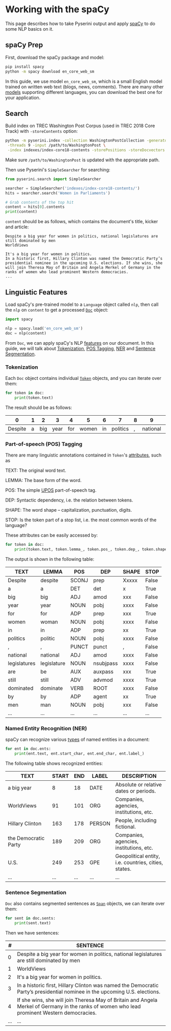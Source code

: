 # Working with the spaCy

This page describes how to take Pyserini output and apply [spaCy](https://spacy.io/) to do some NLP basics on it.


## spaCy Prep

First, download the spaCy package and model:

```bash
pip install spacy
python -m spacy download en_core_web_sm
```

In this guide, we use model `en_core_web_sm`, which is a small English model trained on written web text (blogs, news, comments).
There are many other [models](https://spacy.io/usage/models) supporting different languages, you can download the best one for your application.


## Search

Build index on TREC Washington Post Corpus (used in TREC 2018 Core Track) with `-storeContents` option:

```bash
python -m pyserini.index -collection WashingtonPostCollection -generator WashingtonPostGenerator \
 -threads 9 -input /path/to/WashingtonPost \
 -index indexes/index-core18-contents -storePositions -storeDocvectors -storeContents
```

Make sure `/path/to/WashingtonPost` is updated with the appropriate path.

Then use Pyserini's `SimpleSearcher` for searching:

```python
from pyserini.search import SimpleSearcher

searcher = SimpleSearcher('indexes/index-core18-contents/')
hits = searcher.search('Women in Parliaments')

# Grab contents of the top hit
content = hits[0].contents
print(content)
```

`content` should be as follows, which contains the document's title, kicker and article:

```text
Despite a big year for women in politics, national legislatures are still dominated by men
WorldViews

It's a big year for women in politics.
In a historic first, Hillary Clinton was named the Democratic Party’s presidential nominee in the upcoming U.S. elections. If she wins, she will join Theresa May of Britain and Angela Merkel of Germany in the ranks of women who lead prominent Western democracies.
...
```


## Linguistic Features

Load spaCy's pre-trained model to a `Language` object called `nlp`, then call the `nlp` on `content` to get a processed [`Doc`](https://spacy.io/api/doc) object:

```python
import spacy

nlp = spacy.load('en_core_web_sm')
doc = nlp(content)
```

From `Doc`, we can apply spaCy's NLP [features](https://spacy.io/usage/spacy-101#features) on our document.
In this guide, we will talk about [Tokenization](#tokenization), [POS Tagging](#part-of-speech-pos-tagging), [NER](#named-entity-recognition-ner) and [Sentence Segmentation](#sentence-segmentation).


### Tokenization

Each `Doc` object contains individual [`Token`](https://spacy.io/api/token) objects, and you can iterate over them:

```python
for token in doc:
    print(token.text)
```

The result should be as follows:

| 0 | 1 | 2 | 3 | 4 | 5 | 6 | 7 | 8 | 9 | 10 | 11 | 12 | 13 | 14 | 15 | ... |
|---|---|---|---|---|---|---|---|---|---|---|---|---|---|---|---|---|
| Despite | a | big | year | for | women | in | politics | , | national | legislatures | are | still | dominated | by | men | ... |


### Part-of-speech (POS) Tagging

There are many linguistic annotations contained in `Token`'s [attributes](https://spacy.io/api/token#attributes), such as

TEXT: The original word text.

LEMMA: The base form of the word.

POS: The simple [UPOS](https://universaldependencies.org/docs/u/pos/) part-of-speech tag.

DEP: Syntactic dependency, i.e. the relation between tokens.

SHAPE: The word shape – capitalization, punctuation, digits.

STOP: Is the token part of a stop list, i.e. the most common words of the language?

These attributes can be easily accessed by:

```python
for token in doc:
    print(token.text, token.lemma_, token.pos_, token.dep_, token.shape_, token.is_stop)
```

The output is shown in the following table:

| TEXT | LEMMA | POS | DEP | SHAPE | STOP |
|---|---|---|---|---|---|
| Despite | despite | SCONJ | prep | Xxxxx | False |
| a | a | DET | det | x | True |
| big | big | ADJ | amod | xxx | False |
| year | year | NOUN | pobj | xxxx | False |
| for | for | ADP | prep | xxx | True |
| women | woman | NOUN | pobj | xxxx | False |
| in | in | ADP | prep | xx | True |
| politics | politic | NOUN | pobj | xxxx | False |
| , | , | PUNCT | punct | , | False |
| national | national | ADJ | amod | xxxx | False |
| legislatures | legislature | NOUN | nsubjpass | xxxx | False |
| are | be | AUX | auxpass | xxx | True |
| still | still | ADV | advmod | xxxx | True |
| dominated | dominate | VERB | ROOT | xxxx | False |
| by | by | ADP | agent | xx | True |
| men | man | NOUN | pobj | xxx | False |
| ... | ... | ... | ... | ... | ... |


### Named Entity Recognition (NER)

spaCy can recognize various [types](https://spacy.io/api/annotation#named-entities) of named entities in a document:

```python
for ent in doc.ents:
    print(ent.text, ent.start_char, ent.end_char, ent.label_)
```

The following table shows recognized entities:

| TEXT | START | END | LABEL | DESCRIPTION |
|---|---|---|---|---|
| a big year | 8 | 18 | DATE | Absolute or relative dates or periods. |
| WorldViews | 91 | 101 | ORG | Companies, agencies, institutions, etc. |
| Hillary Clinton | 163 | 178 | PERSON | People, including fictional. |
| the Democratic Party | 189 | 209 | ORG | Companies, agencies, institutions, etc. |
| U.S. | 249 | 253 | GPE | Geopolitical entity, i.e. countries, cities, states. |
| ... | ... | ... | ... | ... |


### Sentence Segmentation

`Doc` also contains segmented sentences as [`Span`](https://spacy.io/api/span) objects, we can iterate over them:

```python
for sent in doc.sents:
    print(sent.text)
```

Then we have sentences:

| # | SENTENCE |
|---|---|
| 0 | Despite a big year for women in politics, national legislatures are still dominated by men |
| 1 | WorldViews |
| 2 | It's a big year for women in politics. |
| 3 | In a historic first, Hillary Clinton was named the Democratic Party’s presidential nominee in the upcoming U.S. elections. |
| 4 | If she wins, she will join Theresa May of Britain and Angela Merkel of Germany in the ranks of women who lead prominent Western democracies. |
| ... | ... |

